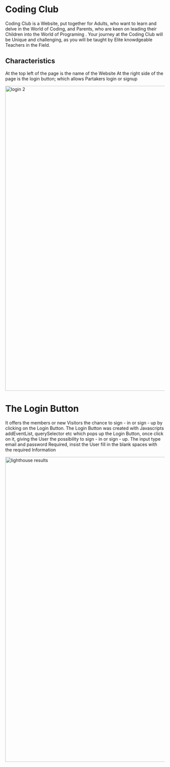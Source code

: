 # Coding Club
Coding Club is a Website, put together for Adults, who want to learn and delve in the World of Coding, and Parents, who are keen on leading their Children into the World of Programing . Your journey at the Coding Club will be Unique and challenging, as you will be taught by Elite knowdgeable Teachers in the Field.





## Characteristics
At the top left of the page is the name of the Website
At the right side of the page is the login button; which allows Partakers login or signup

<img width="960" alt="login 2" src="https://github.com/caleb1711/codingclub1/assets/130179631/c525790c-f849-4b95-ae9e-b86729dcebab">



# The Login Button
It offers the members or new Visitors the chance to sign - in or sign - up by clicking on the Login Button.
The Login Button was created with Javascripts addEventList, querySelector etc which pops up the Login Button, once click on it, giving the User the possibility to sign - in or sign - up. The input type email and password Required, insist the User fill in the blank spaces with the required Information



<img width="960" alt="lighthouse results" src="https://github.com/caleb1711/codingclub1/assets/130179631/b06fa3b5-79b8-495a-ae5d-bb9e19f95514">

